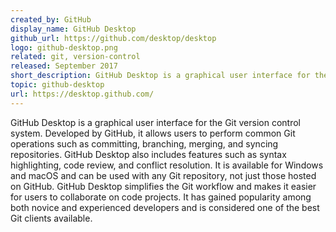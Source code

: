 ```yaml
---
created_by: GitHub
display_name: GitHub Desktop
github_url: https://github.com/desktop/desktop
logo: github-desktop.png
related: git, version-control
released: September 2017
short_description: GitHub Desktop is a graphical user interface for the Git version control system.
topic: github-desktop
url: https://desktop.github.com/
---
```

GitHub Desktop is a graphical user interface for the Git version control system. Developed by GitHub, it allows users to perform common Git operations such as committing, branching, merging, and syncing repositories. GitHub Desktop also includes features such as syntax highlighting, code review, and conflict resolution. It is available for Windows and macOS and can be used with any Git repository, not just those hosted on GitHub. GitHub Desktop simplifies the Git workflow and makes it easier for users to collaborate on code projects. It has gained popularity among both novice and experienced developers and is considered one of the best Git clients available.
